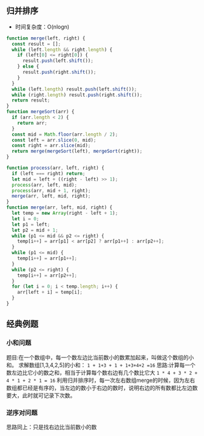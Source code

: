## 归并排序

- 时间复杂度：O(nlogn)

```js
function merge(left, right) {
  const result = [];
  while (left.length && right.length) {
    if (left[0] <= right[0]) {
      result.push(left.shift());
    } else {
      result.push(right.shift());
    }
  }
  while (left.length) result.push(left.shift());
  while (right.length) result.push(right.shift());
  return result;
}
function mergeSort(arr) {
  if (arr.length < 2) {
    return arr;
  }
  const mid = Math.floor(arr.length / 2);
  const left = arr.slice(0, mid);
  const right = arr.slice(mid);
  return merge(mergeSort(left), mergeSort(right));
}
```

```js
function process(arr, left, right) {
  if (left === right) return;
  let mid = left + ((right - left) >> 1);
  process(arr, left, mid);
  process(arr, mid + 1, right);
  merge(arr, left, mid, right);
}
function merge(arr, left, mid, right) {
  let temp = new Array(right - left + 1);
  let i = 0;
  let p1 = left;
  let p2 = mid + 1;
  while (p1 <= mid && p2 <= right) {
    temp[i++] = arr[p1] < arr[p2] ? arr[p1++] : arr[p2++];
  }
  while (p1 <= mid) {
    temp[i++] = arr[p1++];
  }
  while (p2 <= right) {
    temp[i++] = arr[p2++];
  }
  for (let i = 0; i < temp.length; i++) {
    arr[left + i] = temp[i];
  }
}
```

## 经典例题
### 小和问题
题目:在一个数组中，每一个数左边比当前数小的数累加起来，叫做这个数组的小和。
求解数组[1,3,4,2,5]的小和：
`1 + 1+3 + 1 + 1+3+4+2 =16`
思路:计算每一个数左边比它小的数之和，相当于计算每个数右边有几个数比它大
`1 * 4 + 3 * 2 + 4 * 1 + 2 * 1 = 16` 
利用归并排序时，每一次左右数组merge的时候，因为左右数组都已经是有序的，当左边的数小于右边的数时，说明右边的所有数都比左边数要大，此时就可记录下次数。
### 逆序对问题
思路同上：只是找右边比当前数小的数